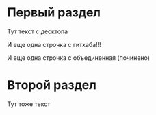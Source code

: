 # Первый раздел

Тут текст c десктопа

И еще одна строчка с гитхаба!!!

И еще одна строчка с объединенная (починено)

# Второй раздел

 Тут тоже текст
 
